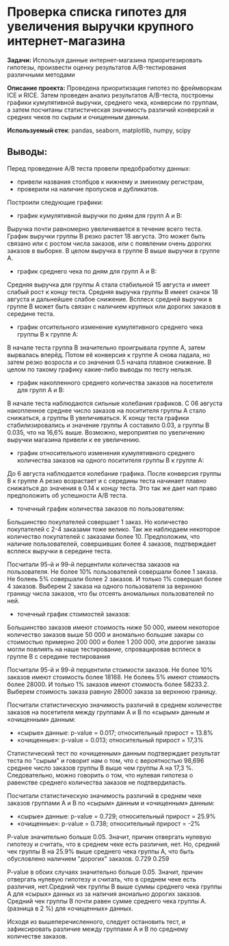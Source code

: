 # Проверка списка гипотез для увеличения выручки крупного интернет-магазина

**Задачи:**  Используя данные интернет-магазина приоритезировать гипотезы, произвести оценку результатов A/B-тестирования различными методами

**Описание проекта:** Проведена приоритизация гипотез по фреймворкам ICE и RICE. Затем проведен анализ результатов A/B-теста, построены графики кумулятивной выручки, среднего чека, конверсии по группам, а затем посчитаны статистическая значимость различий конверсий
и средних чеков по сырым и очищенным данным.

**Используемый стек**: pandas, seaborn, matplotlib, numpy, scipy


## Выводы: ##

Перед проведение А/В теста провели предобработку данных:
- привели названия столбцов к нижнему и змеиному регистрам,
- проверили на наличие пропусков и дубликатов.

Построили следующие графики:

- график кумулятивной выручки по дням для групп А и В:

Выручка почти равномерно увеличивается в течение всего теста.
График выручки группы В резко растет 18 августа. Это может быть связано или с ростом числа заказов, или с появлении очень дорогих заказов в выборке. В целом выручка в группе В выше выручки в группе А.


- график среднего чека по дням для групп А и В:

Средняя выручка для группы А стала стабильной 15 августа и имеет слабый рост к концу теста. Средняя выручка группы В имеет скачок 18 августа и дальнейшее слабое снижение. Всплеск средней выручки в группе В может быть связан с наличием крупных или дорогих заказов в середине теста.

 
- график отсительного изменение кумулятивного среднего чека группы B к группе A:

В начале теста группа B значительно проигрывала группе A, затем вырвалась вперёд. Потом её конверсия к группе А снова падала, но затем резко возросла и со значения 0.5 начала плавное снижение. В целом по такому графику какие-либо выводы по тесту нельзя.

- график накопленного среднего количества заказов на посетителя для групп А и В:

В начале теста наблюдаются сильные колебания графиков. С 06 августа накопленное среднее число заказов на поситителя группы А стало снижаться, а группы В увеличиваться. К концу теста графики стабилизировались и значение группы А составило 0.03, а группы В 0.035, что на 16,6% выше. Возможно, мероприятия по увеличению выручки магазина привели к ее увеличению.


- график относительного изменения кумулятивного среднего количества заказов на одного поситителя группы B к группе A:

До 6 августа наблюдается колебание графика. После конверсия группы В к группе А резко возрастает и с середины теста начинает плавно снижаться до значения в 0.14 к концу теста. Это так же дает нап право предположить об успешности А/В теста.

- точечный график количества заказов по пользователям:

Большинство покупателей совершает 1 заказ. Но количество покупателей с 2-4 заказами тоже велико. Так же наблюдаем некоторое количество покупателей с заказами более 10. Предположим, что наличие пользователей, совершивших более 4 заказов, подтверждает всплеск выручки в середине теста.


Посчитали 95-й и 99-й перцентили количества заказов на пользователя. Не более 10% пользователей совершали более 1 заказа. Не болееь 5% совершали более 2 заказов. И только 1% совершал более 4 заказов. Выберем 2 заказа на одного пользователя за верхнюю границу числа заказов, что бы отсеять аномальных пользователей по ней.


- точечный график стоимостей заказов:

Большинство заказов имеют стоимость ниже 50 000, имеем некоторое количество заказов выше 50 000 и аномально большие закары со стоимостью примерно 200 000 и более 1 200 000, эти дорогие заказы могли повлиять на наше тестирование, спровацировав всплеск в группе В с середине тестирования

Посчитали 95-й и 99-й перцентили стоимости заказов. Не более 10% заказов имеют стоимость более 18168. Не болееь 5% имеют стоимость более 28000. И только 1% заказов имеют стоимость более 58233.2. Выберем стоимость заказа равную 28000 заказа за верхнюю границу.


Посчитали статистическую значимость различий в среднем количестве заказов на посетителя между группами А и В по «сырым» данным и «очищенным» данным:

- «сырые» данные: p-value = 0.017; относительный прирост = 13.8%
- «очищенные»: p-value = 0.013; относительный прирост = 17,3%

Статистический тест по «очищенным» данным подтверждает результат теста по "сырым" и говорит нам о том, что с вероятностью 98,696 среднее число заказов группы В выше чем группы А на 17,3 %. Следовательно, можно говорить о том, что нулевая гипотеза о равенстве среднего количества заказов не подтвердиласть.



Посчитали статистическую значимость различий в среднем чеке заказов группами А и В по «сырым» данным и «очищенным» данным:

- «сырые» данные: p-value = 0.729; относительный прирост = 25.9%
- «очищенные»: p-value = 0.738; относительный прирост = -2%

P-value значительно больше 0.05. Значит, причин отвергать нулевую гипотезу и считать, что в среднем чеке есть различия, нет. Но, средний чек группы B на 25.9% выше среднего чека группы A, что быть обусловлено наличием "дорогих" заказов.
0.729
0.259

P-value в обоих случаях значительно больше 0.05. Значит, причин отвергать нулевую гипотезу и считать, что в среднем чеке есть различия, нет.Cредний чек группы B выше суммы среднего чека группы A для «сырых» данных из за наличия аноиально дорогих заказов.  Cредний чек группы B почти равен сумме среднего чека группы A. (разница в 2 %) для «очищенных» данных. 

Исходя из вышеперечисленного, следует остановить тест, и зафиксировать различие между группами А и В по среднему количестве заказов.

